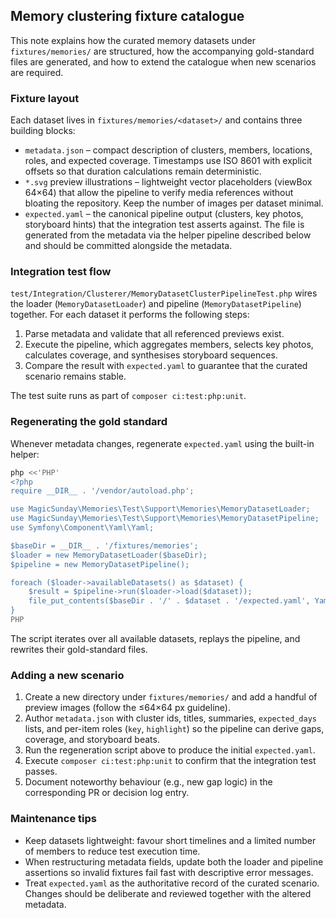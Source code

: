 ## Memory clustering fixture catalogue

This note explains how the curated memory datasets under `fixtures/memories/` are structured, how the accompanying gold-standard
files are generated, and how to extend the catalogue when new scenarios are required.

### Fixture layout

Each dataset lives in `fixtures/memories/<dataset>/` and contains three building blocks:

- `metadata.json` – compact description of clusters, members, locations, roles, and expected coverage. Timestamps use ISO 8601 with
  explicit offsets so that duration calculations remain deterministic.
- `*.svg` preview illustrations – lightweight vector placeholders (viewBox 64×64) that allow the pipeline to verify media references without
  bloating the repository. Keep the number of images per dataset minimal.
- `expected.yaml` – the canonical pipeline output (clusters, key photos, storyboard hints) that the integration test asserts
  against. The file is generated from the metadata via the helper pipeline described below and should be committed alongside the
  metadata.

### Integration test flow

`test/Integration/Clusterer/MemoryDatasetClusterPipelineTest.php` wires the loader (`MemoryDatasetLoader`) and pipeline
(`MemoryDatasetPipeline`) together. For each dataset it performs the following steps:

1. Parse metadata and validate that all referenced previews exist.
2. Execute the pipeline, which aggregates members, selects key photos, calculates coverage, and synthesises storyboard sequences.
3. Compare the result with `expected.yaml` to guarantee that the curated scenario remains stable.

The test suite runs as part of `composer ci:test:php:unit`.

### Regenerating the gold standard

Whenever metadata changes, regenerate `expected.yaml` using the built-in helper:

```bash
php <<'PHP'
<?php
require __DIR__ . '/vendor/autoload.php';

use MagicSunday\Memories\Test\Support\Memories\MemoryDatasetLoader;
use MagicSunday\Memories\Test\Support\Memories\MemoryDatasetPipeline;
use Symfony\Component\Yaml\Yaml;

$baseDir = __DIR__ . '/fixtures/memories';
$loader = new MemoryDatasetLoader($baseDir);
$pipeline = new MemoryDatasetPipeline();

foreach ($loader->availableDatasets() as $dataset) {
    $result = $pipeline->run($loader->load($dataset));
    file_put_contents($baseDir . '/' . $dataset . '/expected.yaml', Yaml::dump($result, 6, 2));
}
PHP
```

The script iterates over all available datasets, replays the pipeline, and rewrites their gold-standard files.

### Adding a new scenario

1. Create a new directory under `fixtures/memories/` and add a handful of preview images (follow the ≤64×64 px guideline).
2. Author `metadata.json` with cluster ids, titles, summaries, `expected_days` lists, and per-item roles (`key`, `highlight`) so the
   pipeline can derive gaps, coverage, and storyboard beats.
3. Run the regeneration script above to produce the initial `expected.yaml`.
4. Execute `composer ci:test:php:unit` to confirm that the integration test passes.
5. Document noteworthy behaviour (e.g., new gap logic) in the corresponding PR or decision log entry.

### Maintenance tips

- Keep datasets lightweight: favour short timelines and a limited number of members to reduce test execution time.
- When restructuring metadata fields, update both the loader and pipeline assertions so invalid fixtures fail fast with descriptive
  error messages.
- Treat `expected.yaml` as the authoritative record of the curated scenario. Changes should be deliberate and reviewed together
  with the altered metadata.
